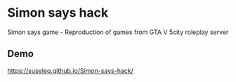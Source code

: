 # Simon says hack

Simon says game - Reproduction of games from GTA V 5city roleplay server

## Demo
https://suseleq.github.io/Simon-says-hack/
